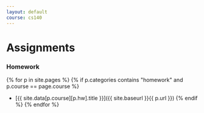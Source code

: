 ```yaml
---
layout: default
course: cs140
---
```


Assignments
===========

### Homework

{% for p in site.pages %} {% if p.categories contains "homework" and p.course == page.course %}
* [{{ site.data[p.course][p.hw].title }}]({{ site.baseurl }}{{ p.url }}) {% endif %} {% endfor %}

